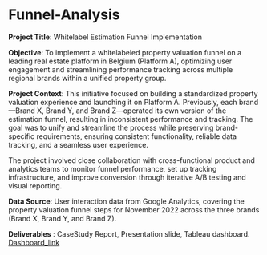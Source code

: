 # Funnel-Analysis
**Project Title**: Whitelabel Estimation Funnel Implementation

**Objective**: To implement a whitelabeled property valuation funnel on a leading real estate platform in Belgium (Platform A), optimizing user engagement and streamlining performance tracking across multiple regional brands within a unified property group.

**Project Context**: This initiative focused on building a standardized property valuation experience and launching it on Platform A. Previously, each brand—Brand X, Brand Y, and Brand Z—operated its own version of the estimation funnel, resulting in inconsistent performance and tracking. The goal was to unify and streamline the process while preserving brand-specific requirements, ensuring consistent functionality, reliable data tracking, and a seamless user experience.

The project involved close collaboration with cross-functional product and analytics teams to monitor funnel performance, set up tracking infrastructure, and improve conversion through iterative A/B testing and visual reporting.

**Data Source**: User interaction data from Google Analytics, covering the property valuation funnel steps for November 2022 across the three brands (Brand X, Brand Y, and Brand Z).

**Deliverables** : CaseStudy Report, Presentation slide, Tableau dashboard.
[Dashboard_link](https://public.tableau.com/app/profile/dibyani.sahu7767/viz/Funnel_Analysis_17351489781640/Story1)
